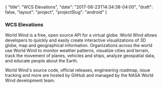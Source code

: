 {
    "title": "WCS Elevations",
    "date": "2017-06-23T14:34:38-04:00",
    "draft": false,
    "layout": "project",
    "projectSlug": "android"
}

### WCS Elevations
World Wind is a free, open source API for a virtual globe. World Wind allows developers to quickly and easily create interactive visualizations of 3D globe, map and geographical information. Organizations across the world use World Wind to monitor weather patterns, visualize cities and terrain, track the movement of planes, vehicles and ships, analyze geospatial data, and educate people about the Earth.

World Wind's source code, official releases, engineering roadmap, issue tracking and more are hosted by GitHub and managed by the NASA World Wind development team.